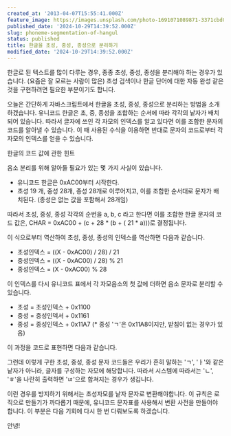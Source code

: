 ```yaml
---
created_at: '2013-04-07T15:55:41.000Z'
feature_image: https://images.unsplash.com/photo-1691071089871-3371cbd0cf39?crop=entropy&cs=tinysrgb&fit=max&fm=jpg&ixid=M3wxMTc3M3wwfDF8c2VhcmNofDR8fGhhbmd1bHxlbnwwfHx8fDE3MzAyMDQ3NzF8MA&ixlib=rb-4.0.3&q=80&w=2000
published_date: '2024-10-29T14:39:52.000Z'
slug: phoneme-segmentation-of-hangul
status: published
title: 한글을 초성, 중성, 종성으로 분리하기
modified_date: '2024-10-29T14:39:52.000Z'
---
```


한글로 된 텍스트를 많이 다루는 경우, 종종 초성, 중성, 종성을 분리해야 하는 경우가 있습니다. (요즘은 잘 모르는 사람이 많은) 초성 검색이나 한글 단어에 대한 자동 완성 같은 것을 구현하려면 필요한 부분이기도 합니다. 

오늘은 간단하게 자바스크립트에서 한글을 초성, 종성, 종성으로 분리하는 방법을 소개하겠습니다.  유니코드 한글은 초, 중, 종성을 조합하는 순서에 따라 각각의 낱자가 배치되어 있습니다. 따라서 글자에 쓰인 각 자모의 인덱스를 알고 있다면 이를 조합한 문자의 코드를 알아낼 수 있습니다. 이 때 사용된 수식을 이용하면 반대로 문자의 코드로부터 각 자모의 인덱스를 얻을 수 있습니다. 

한글의 코드 값에 관한 힌트

음소 분리를 위해 알아둘 필요가 있는 몇 가지 사실이 있습니다. 

- 유니코드 한글은 0xAC00부터 시작한다. 
- 초성 19 개, 중성 28개, 종성 28개로 이루어지고, 이를 조합한 순서대로 문자가 배치된다. (종성은 없는 값을 포함해서 28개임)

따라서 초성, 중성, 종성 각각의 순번을 a, b, c 라고 한다면 이를 조합한 한글 문자의 코드 값은, CHAR = 0xAC00 + (c + 28 * (b + ( 21 * a)))로 결정됩니다.

이 식으로부터 역산하여 초성, 중성, 종성의 인덱스를 역산하면 다음과 같습니다. 

- 초성인덱스 = ((X - 0xAC00) / 28) / 21
- 중성인덱스 = ((X - 0xAC00) / 28) % 21
- 종성인덱스 = (X - 0xAC00) % 28

이 인덱스를 다시 유니코드 표에서 각 자모음소의 첫 값에 더하면 음소 문자로 분리할 수 있습니다. 

- 초성 = 초성인덱스 + 0x1100
- 중성 = 중성인덱서 + 0x1161
- 종성 = 종성인덱스 + 0x11A7 (* 종성 'ㄱ'은 0x11A8이지만, 받침이 없는 경우가 있음)

이 과정을 코드로 표현하면 다음과 같습니다. 

그런데 이렇게 구한 초성, 중성, 종성 문자 코드들은 우리가 흔히 말하는 'ㄱ', 'ㅏ'와 같은 낱자가 아니라, 글자를 구성하는 자모에 해당합니다.  따라서 시스템에 따라서는 'ㄴ', 'ㅎ'을 나란히 출력하면 'ㄶ'으로 합쳐지는 경우가 생깁니다. 

이런 경우를 방지하기 위해서는 초성자모를 낱자 문자로 변환해야합니다. 이 규칙은 로직으로 만들기가 까다롭기 때문에, 유니코드 문자표를 사용해서 변환 사전을 만들어야 합니다. 이 부분은 다음 기회에 다시 한 번 다뤄보도록 하겠습니다.

안녕!